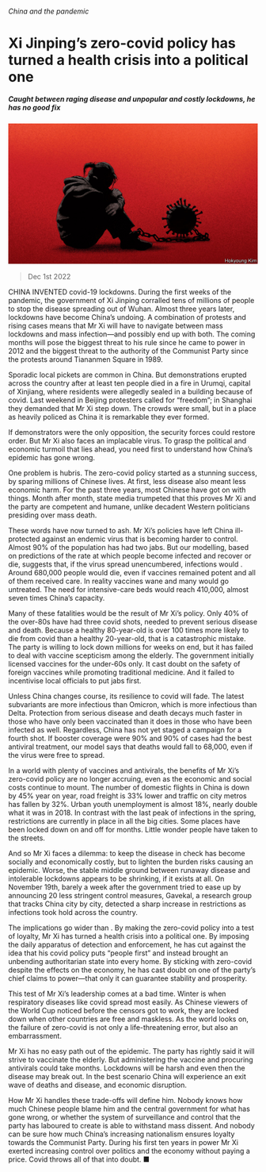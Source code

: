 ###### China and the pandemic

# Xi Jinping’s zero-covid policy has turned a health crisis into a political one 

##### Caught between raging disease and unpopular and costly lockdowns, he has no good fix 

![image](images/20221203_LDD001.jpg) 

> Dec 1st 2022 

CHINA INVENTED covid-19 lockdowns. During the first weeks of the pandemic, the government of Xi Jinping corralled tens of millions of people to stop the disease spreading out of Wuhan. Almost three years later, lockdowns have become China’s undoing. A combination of protests and rising cases means that Mr Xi will have to navigate between mass lockdowns and mass infection—and possibly end up with both. The coming months will pose the biggest threat to his rule since he came to power in 2012 and the biggest threat to the authority of the Communist Party since the protests around Tiananmen Square in 1989.

Sporadic local pickets are common in China. But demonstrations erupted across the country after at least ten people died in a fire in Urumqi, capital of Xinjiang, where residents were allegedly sealed in a building because of covid. Last weekend in Beijing protesters called for “freedom”; in Shanghai they demanded that Mr Xi step down. The crowds were small, but in a place as heavily policed as China it is remarkable they ever formed.

If demonstrators were the only opposition, the security forces could restore order. But Mr Xi also faces an implacable virus. To grasp the political and economic turmoil that lies ahead, you need first to understand how China’s epidemic has gone wrong.

One problem is hubris. The zero-covid policy started as a stunning success, by sparing millions of Chinese lives. At first, less disease also meant less economic harm. For the past three years, most Chinese have got on with things. Month after month, state media trumpeted that this proves Mr Xi and the party are competent and humane, unlike decadent Western politicians presiding over mass death.

These words have now turned to ash. Mr Xi’s policies have left China ill-protected against an endemic virus that is becoming harder to control. Almost 90% of the population has had two jabs. But our modelling, based on predictions of the rate at which people become infected and recover or die, suggests that, if the virus spread unencumbered, infections would . Around 680,000 people would die, even if vaccines remained potent and all of them received care. In reality vaccines wane and many would go untreated. The need for intensive-care beds would reach 410,000, almost seven times China’s capacity. 

Many of these fatalities would be the result of Mr Xi’s policy. Only 40% of the over-80s have had three covid shots, needed to prevent serious disease and death. Because a healthy 80-year-old is over 100 times more likely to die from covid than a healthy 20-year-old, that is a catastrophic mistake. The party is willing to lock down millions for weeks on end, but it has failed to deal with vaccine scepticism among the elderly. The government initially licensed vaccines for the under-60s only. It cast doubt on the safety of foreign vaccines while promoting traditional medicine. And it failed to incentivise local officials to put jabs first. 

Unless China changes course, its resilience to covid will fade. The latest subvariants are more infectious than Omicron, which is more infectious than Delta. Protection from serious disease and death decays much faster in those who have only been vaccinated than it does in those who have been infected as well. Regardless, China has not yet staged a campaign for a fourth shot. If booster coverage were 90% and 90% of cases had the best antiviral treatment, our model says that deaths would fall to 68,000, even if the virus were free to spread. 

In a world with plenty of vaccines and antivirals, the benefits of Mr Xi’s zero-covid policy are no longer accruing, even as the economic and social costs continue to mount. The number of domestic flights in China is down by 45% year on year, road freight is 33% lower and traffic on city metros has fallen by 32%. Urban youth unemployment is almost 18%, nearly double what it was in 2018. In contrast with the last peak of infections in the spring, restrictions are currently in place in all the big cities. Some places have been locked down on and off for months. Little wonder people have taken to the streets.

And so Mr Xi faces a dilemma: to keep the disease in check has become socially and economically costly, but to lighten the burden risks causing an epidemic. Worse, the stable middle ground between runaway disease and intolerable lockdowns appears to be shrinking, if it exists at all. On November 19th, barely a week after the government tried to ease up by announcing 20 less stringent control measures, Gavekal, a research group that tracks China city by city, detected a sharp increase in restrictions as infections took hold across the country. 

The implications go wider than . By making the zero-covid policy into a test of loyalty, Mr Xi has turned a health crisis into a political one. By imposing the daily apparatus of detection and enforcement, he has cut against the idea that his covid policy puts “people first” and instead brought an unbending authoritarian state into every home. By sticking with zero-covid despite the effects on the economy, he has cast doubt on one of the party’s chief claims to power—that only it can guarantee stability and prosperity.

This test of Mr Xi’s leadership comes at a bad time. Winter is when respiratory diseases like covid spread most easily. As Chinese viewers of the World Cup noticed before the censors got to work, they are locked down when other countries are free and maskless. As the world looks on, the failure of zero-covid is not only a life-threatening error, but also an embarrassment. 

Mr Xi has no easy path out of the epidemic. The party has rightly said it will strive to vaccinate the elderly. But administering the vaccine and procuring antivirals could take months. Lockdowns will be harsh and even then the disease may break out. In the best scenario China will experience an exit wave of deaths and disease, and economic disruption.

How Mr Xi handles these trade-offs will define him. Nobody knows how much Chinese people blame him and the central government for what has gone wrong, or whether the system of surveillance and control that the party has laboured to create is able to withstand mass dissent. And nobody can be sure how much China’s increasing nationalism ensures loyalty towards the Communist Party. During his first ten years in power Mr Xi exerted increasing control over politics and the economy without paying a price. Covid throws all of that into doubt. ■




